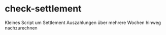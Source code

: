 # check-settlement
Kleines Script um Settlement Auszahlungen über mehrere Wochen hinweg nachzurechnen

